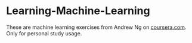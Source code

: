 # Learning-Machine-Learning

These are machine learning exercises from Andrew Ng on [coursera.com](https://www.coursera.org/learn/machine-learning/home/welcome). Only for personal study usage.
